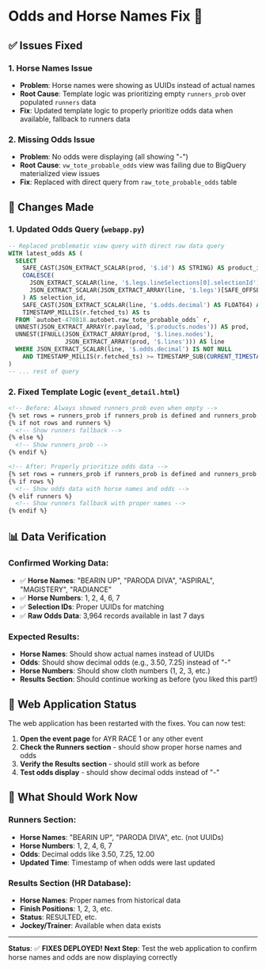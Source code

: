 # Odds and Horse Names Fix 🏇

## ✅ **Issues Fixed**

### **1. Horse Names Issue**
- **Problem**: Horse names were showing as UUIDs instead of actual names
- **Root Cause**: Template logic was prioritizing empty `runners_prob` over populated `runners` data
- **Fix**: Updated template logic to properly prioritize odds data when available, fallback to runners data

### **2. Missing Odds Issue**
- **Problem**: No odds were displaying (all showing "-")
- **Root Cause**: `vw_tote_probable_odds` view was failing due to BigQuery materialized view issues
- **Fix**: Replaced with direct query from `raw_tote_probable_odds` table

## 🔧 **Changes Made**

### **1. Updated Odds Query (`webapp.py`)**
```sql
-- Replaced problematic view query with direct raw data query
WITH latest_odds AS (
  SELECT
    SAFE_CAST(JSON_EXTRACT_SCALAR(prod, '$.id') AS STRING) AS product_id,
    COALESCE(
      JSON_EXTRACT_SCALAR(line, '$.legs.lineSelections[0].selectionId'),
      JSON_EXTRACT_SCALAR(JSON_EXTRACT_ARRAY(line, '$.legs')[SAFE_OFFSET(0)], '$.lineSelections[0].selectionId')
    ) AS selection_id,
    SAFE_CAST(JSON_EXTRACT_SCALAR(line, '$.odds.decimal') AS FLOAT64) AS decimal_odds,
    TIMESTAMP_MILLIS(r.fetched_ts) AS ts
  FROM `autobet-470818.autobet.raw_tote_probable_odds` r,
  UNNEST(JSON_EXTRACT_ARRAY(r.payload, '$.products.nodes')) AS prod,
  UNNEST(IFNULL(JSON_EXTRACT_ARRAY(prod, '$.lines.nodes'),
                JSON_EXTRACT_ARRAY(prod, '$.lines'))) AS line
  WHERE JSON_EXTRACT_SCALAR(line, '$.odds.decimal') IS NOT NULL
    AND TIMESTAMP_MILLIS(r.fetched_ts) >= TIMESTAMP_SUB(CURRENT_TIMESTAMP(), INTERVAL 24 HOUR)
)
-- ... rest of query
```

### **2. Fixed Template Logic (`event_detail.html`)**
```html
<!-- Before: Always showed runners_prob even when empty -->
{% set rows = runners_prob if runners_prob is defined and runners_prob else [] %}
{% if not rows and runners %}
  <!-- Show runners fallback -->
{% else %}
  <!-- Show runners_prob -->
{% endif %}

<!-- After: Properly prioritize odds data -->
{% set rows = runners_prob if runners_prob is defined and runners_prob else [] %}
{% if rows %}
  <!-- Show odds data with horse names and odds -->
{% elif runners %}
  <!-- Show runners fallback with proper names -->
{% endif %}
```

## 📊 **Data Verification**

### **Confirmed Working Data:**
- ✅ **Horse Names**: "BEARIN UP", "PARODA DIVA", "ASPIRAL", "MAGISTERY", "RADIANCE"
- ✅ **Horse Numbers**: 1, 2, 4, 6, 7
- ✅ **Selection IDs**: Proper UUIDs for matching
- ✅ **Raw Odds Data**: 3,964 records available in last 7 days

### **Expected Results:**
- **Horse Names**: Should show actual names instead of UUIDs
- **Odds**: Should show decimal odds (e.g., 3.50, 7.25) instead of "-"
- **Horse Numbers**: Should show cloth numbers (1, 2, 3, etc.)
- **Results Section**: Should continue working as before (you liked this part!)

## 🚀 **Web Application Status**

The web application has been restarted with the fixes. You can now test:

1. **Open the event page** for AYR RACE 1 or any other event
2. **Check the Runners section** - should show proper horse names and odds
3. **Verify the Results section** - should still work as before
4. **Test odds display** - should show decimal odds instead of "-"

## 🎯 **What Should Work Now**

### **Runners Section:**
- **Horse Names**: "BEARIN UP", "PARODA DIVA", etc. (not UUIDs)
- **Horse Numbers**: 1, 2, 4, 6, 7
- **Odds**: Decimal odds like 3.50, 7.25, 12.00
- **Updated Time**: Timestamp of when odds were last updated

### **Results Section (HR Database):**
- **Horse Names**: Proper names from historical data
- **Finish Positions**: 1, 2, 3, etc.
- **Status**: RESULTED, etc.
- **Jockey/Trainer**: Available when data exists

---

**Status**: ✅ **FIXES DEPLOYED!** 
**Next Step**: Test the web application to confirm horse names and odds are now displaying correctly
